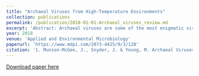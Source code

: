 ```yaml
---
title: "Archaeal Viruses from High-Temperature Environments"
collection: publications
permalink: /publication/2018-01-01-Archaeal_viruses_review.md
excerpt: 'Abstract: Archaeal viruses are some of the most enigmatic viruses known, due to the small number that have been characterized to date. The number of known archaeal viruses lags behind known bacteriophages by over an order of magnitude. Despite this, the high levels of genetic and morphological diversity that archaeal viruses display has attracted researchers for over 45 years. Extreme natural environments, such as acidic hot springs, are almost exclusively populated by Archaea and their viruses, making these attractive environments for the discovery and characterization of new viruses. The archaeal viruses from these environments have provided insights into archaeal biology, gene function, and viral evolution. This review focuses on advances from over four decades of archaeal virology, with a particular focus on archaeal viruses from high temperature environments, the existing challenges in understanding archaeal virus gene function, and approaches being taken to overcome these limitations.'
year: 2018
venue: 'Applied and Environmental Microbiology'
paperurl: 'https://www.mdpi.com/2073-4425/9/3/128'
citation: '1. Munson-McGee, J., Snyder, J. & Young, M. Archaeal Viruses from High-Temperature Environments. Genes (Basel). 9, 128 (2018) doi:10.3390/genes9030128.'
---
```


[Download paper here]()

